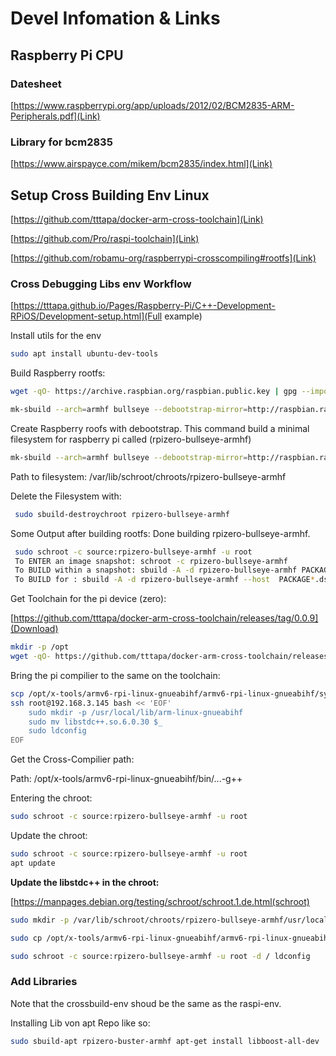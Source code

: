 ﻿# Devel Infomation & Links

## Raspberry Pi CPU

### Datesheet

[https://www.raspberrypi.org/app/uploads/2012/02/BCM2835-ARM-Peripherals.pdf](Link)

### Library for bcm2835

[https://www.airspayce.com/mikem/bcm2835/index.html](Link)

## Setup Cross Building Env Linux

[https://github.com/tttapa/docker-arm-cross-toolchain](Link)

[https://github.com/Pro/raspi-toolchain](Link)

[https://github.com/robamu-org/raspberrypi-crosscompiling#rootfs](Link)

### Cross Debugging Libs env Workflow

[https://tttapa.github.io/Pages/Raspberry-Pi/C++-Development-RPiOS/Development-setup.html](Full example)

Install utils for the env

```bash
sudo apt install ubuntu-dev-tools
```

Build Raspberry rootfs:

```bash
wget -qO- https://archive.raspbian.org/raspbian.public.key | gpg --import -

mk-sbuild --arch=armhf bullseye --debootstrap-mirror=http://raspbian.raspberrypi.org/raspbian --name=rpizero-bullseye --debootstrap-keyring "$HOME/.gnupg/pubring.kbx --merged-usr" --skip-proposed --skip-updates --skip-security
```

Create Raspberry roofs with debootstrap. This command build a minimal filesystem for raspberry pi called (rpizero-bullseye-armhf)

```bash
mk-sbuild --arch=armhf bullseye --debootstrap-mirror=http://raspbian.raspberrypi.org/raspbian --name=rpizero-bullseye --debootstrap-keyring "$HOME/.gnupg/pubring.kbx --merged-usr" --skip-proposed --skip-updates --skip-security
```

Path to filesystem: /var/lib/schroot/chroots/rpizero-bullseye-armhf

Delete the Filesystem with:

```bash
 sudo sbuild-destroychroot rpizero-bullseye-armhf
```

Some Output after building rootfs:
Done building rpizero-bullseye-armhf.

```bash
 sudo schroot -c source:rpizero-bullseye-armhf -u root
 To ENTER an image snapshot: schroot -c rpizero-bullseye-armhf
 To BUILD within a snapshot: sbuild -A -d rpizero-bullseye-armhf PACKAGE*.dsc
 To BUILD for : sbuild -A -d rpizero-bullseye-armhf --host  PACKAGE*.dsc
```
Get Toolchain for the pi device (zero):

[https://github.com/tttapa/docker-arm-cross-toolchain/releases/tag/0.0.9](Download)

```bash
mkdir -p /opt
wget -qO- https://github.com/tttapa/docker-arm-cross-toolchain/releases/download/0.0.9/x-tools-armv6-rpi-linux-gnueabihf.tar.xz | tar xJ -C /opt
```

Bring the pi compilier to the same on the toolchain:

```bash
scp /opt/x-tools/armv6-rpi-linux-gnueabihf/armv6-rpi-linux-gnueabihf/sysroot/lib/libstdc++.so.6.0.30 root@192.168.3.145:~
ssh root@192.168.3.145 bash << 'EOF'
    sudo mkdir -p /usr/local/lib/arm-linux-gnueabihf
    sudo mv libstdc++.so.6.0.30 $_
    sudo ldconfig
EOF
```

Get the Cross-Compilier path:

Path: /opt/x-tools/armv6-rpi-linux-gnueabihf/bin/...-g++

Entering the chroot:

```bash
sudo schroot -c source:rpizero-bullseye-armhf -u root
```

Update the chroot:

```bash
sudo schroot -c source:rpizero-bullseye-armhf -u root
apt update
```


**Update the libstdc++ in the chroot:**

[https://manpages.debian.org/testing/schroot/schroot.1.de.html(schroot)

```bash
sudo mkdir -p /var/lib/schroot/chroots/rpizero-bullseye-armhf/usr/local/lib/arm-linux-gnueabihf

sudo cp /opt/x-tools/armv6-rpi-linux-gnueabihf/armv6-rpi-linux-gnueabihf/sysroot/lib/libstdc++.so.6.0.30 $_

sudo schroot -c source:rpizero-bullseye-armhf -u root -d / ldconfig
```

### Add Libraries

Note that the crossbuild-env shoud be the same as the raspi-env.

Installing Lib von apt Repo like so:

```bash
sudo sbuild-apt rpizero-buster-armhf apt-get install libboost-all-dev
```

